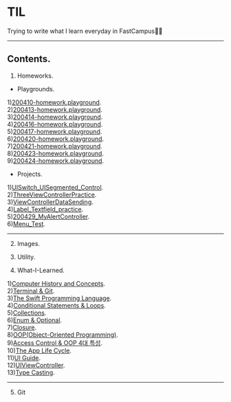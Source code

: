 # TIL
Trying to write what I learn everyday in FastCampus👍🏻

---    

## Contents.  

1. Homeworks.   

- Playgrounds.  

1)[200410-homework.playground](https://github.com/ByoungilYoun/TIL/blob/master/Homeworks/200410-homework.playground/Contents.swift).  
2)[200413-homework.playground](https://github.com/ByoungilYoun/TIL/blob/master/Homeworks/200413-homework.playground/Contents.swift).  
3)[200414-homework.playground](https://github.com/ByoungilYoun/TIL/blob/master/Homeworks/200414-homework.playground/Contents.swift).  
4)[200416-homework.playground](https://github.com/ByoungilYoun/TIL/blob/master/Homeworks/200416-homework.playground/Contents.swift).  
5)[200417-homework.playground](https://github.com/ByoungilYoun/TIL/blob/master/Homeworks/200417-homework.playground/Contents.swift).  
6)[200420-homework.playground](https://github.com/ByoungilYoun/TIL/blob/master/Homeworks/200420-homework.playground/Contents.swift).  
7)[200421-homework.playground](https://github.com/ByoungilYoun/TIL/blob/master/Homeworks/200421-homework.playground/Contents.swift).  
8)[200423-homework.playground](https://github.com/ByoungilYoun/TIL/blob/master/Homeworks/200423-homework.playground/Contents.swift).  
9)[200424-homework.playground](https://github.com/ByoungilYoun/TIL/blob/master/Homeworks/200424-homework.playground/Contents.swift).  

- Projects.  

1)[UISwitch_UISegmented_Control](https://github.com/ByoungilYoun/TIL/tree/master/Homeworks/projects/UISwitch_UISegmented_Control/UISwitch_UISegmented_Control).  
2)[ThreeViewControllerPractice](https://github.com/ByoungilYoun/TIL/tree/master/Homeworks/projects/ThreeViewControllerPractice/ThreeViewControllerPractice).  
3)[ViewControllerDataSending](https://github.com/ByoungilYoun/TIL/tree/master/Homeworks/projects/ViewControllerDataSending/ViewControllerDataSending).  
4)[Label_Textfield_practice](https://github.com/ByoungilYoun/TIL/tree/master/Homeworks/projects/Label_Textfield_practice/Label_Textfield_practice).  
5)[200429_MyAlertController](https://github.com/ByoungilYoun/TIL/tree/master/Homeworks/projects/200429_MyAlertController/200429_MyAlertController).  
6)[Menu_Test](https://github.com/ByoungilYoun/TIL/tree/master/Homeworks/projects/Menu_Test/Menu_Test).  

---

2. Images.  

3. Utility.   

4. What-I-Learned.   

1)[Computer History and Concepts](https://github.com/ByoungilYoun/TIL/blob/master/What-I-Learned/200406-Learning.md).  
2)[Terminal & Git](https://github.com/ByoungilYoun/TIL/blob/master/What-I-Learned/200407-Learning.md).  
3)[The Swift Programming Language](https://github.com/ByoungilYoun/TIL/blob/master/What-I-Learned/200410-Learning.md).  
4)[Conditional Statements & Loops](https://github.com/ByoungilYoun/TIL/blob/master/What-I-Learned/200413-Learning.md).  
5)[Collections](https://github.com/ByoungilYoun/TIL/blob/master/What-I-Learned/200414-Learning.md).  
6)[Enum & Optional](https://github.com/ByoungilYoun/TIL/blob/master/What-I-Learned/200416-Learning.md).  
7)[Closure](https://github.com/ByoungilYoun/TIL/blob/master/What-I-Learned/200417-Learning.md).  
8)[OOP(Object-Oriented Programming)](https://github.com/ByoungilYoun/TIL/blob/master/What-I-Learned/200420-Learning.md).  
9)[Access Control & OOP 4대 특성](https://github.com/ByoungilYoun/TIL/blob/master/What-I-Learned/200421-Learning.md).  
10)[The App Life Cycle](https://github.com/ByoungilYoun/TIL/blob/master/What-I-Learned/200423-Learning.md).  
11)[UI Guide](https://github.com/ByoungilYoun/TIL/blob/master/What-I-Learned/200424-Learning.md).  
12)[UIViewController](https://github.com/ByoungilYoun/TIL/blob/master/What-I-Learned/200427-Learning.md).  
13)[Type Casting](https://github.com/ByoungilYoun/TIL/blob/master/What-I-Learned/200504-Learning.md).  

---

5. Git



